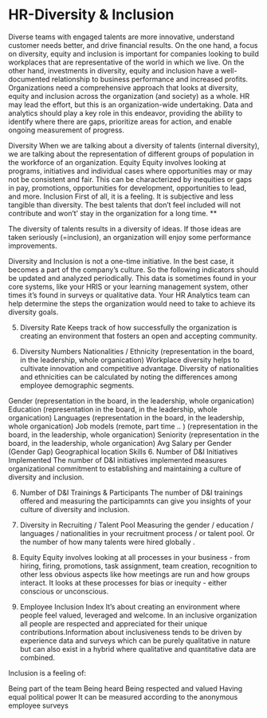 # HR-Diversity & Inclusion

Diverse teams with engaged talents are more innovative, understand customer needs better, and drive financial results. On the one hand, a focus on diversity, equity and inclusion is important for companies looking to build workplaces that are representative of the world in which we live. On the other hand, investments in diversity, equity and inclusion have a well-documented relationship to business performance and increased profits. Organizations need a comprehensive approach that looks at diversity, equity and inclusion across the organization (and society) as a whole. HR may lead the effort, but this is an organization-wide undertaking. Data and analytics should play a key role in this endeavor, providing the ability to identify where there are gaps, prioritize areas for action, and enable ongoing measurement of progress.

Diversity When we are talking about a diversity of talents (internal diversity), we are talking about the representation of different groups of population in the workforce of an organization. Equity Equity involves looking at programs, initiatives and individual cases where opportunities may or may not be consistent and fair. This can be characterized by inequities or gaps in pay, promotions, opportunities for development, opportunities to lead, and more. Inclusion First of all, it is a feeling. It is subjective and less tangible than diversity. The best talents that don’t feel included will not contribute and won’t’ stay in the organization for a long time. **

The diversity of talents results in a diversity of ideas. If those ideas are taken seriously (=inclusion), an organization will enjoy some performance improvements.

Diversity and Inclusion is not a one-time initiative. In the best case, it becomes a part of the company’s culture. So the following indicators should be updated and analyzed periodically. This data is sometimes found in your core systems, like your HRIS or your learning management system, other times it’s found in surveys or qualitative data. Your HR Analytics team can help determine the steps the organization would need to take to achieve its diversity goals.

5. Diversity Rate
Keeps track of how successfully the organization is creating an environment that fosters an open and accepting community.

7. Diversity Numbers
Nationalities / Ethnicity (representation in the board, in the leadership, whole organication)
Workplace diversity helps to cultivate innovation and competitive advantage. Diversity of nationalities and ethnicities can be calculated by noting the differences among employee demographic segments.

Gender (representation in the board, in the leadership, whole organication)
Education (representation in the board, in the leadership, whole organication)
Languages (representation in the board, in the leadership, whole organication)
Job models (remote, part time .. ) (representation in the board, in the leadership, whole organication)
Seniority (representation in the board, in the leadership, whole organication)
Avg Salary per Gender (Gender Gap)
Geographical location
Skills
6. Number of D&I Initiatives Implemented
The number of D&I initiatives implemented measures organizational commitment to establishing and maintaining a culture of diversity and inclusion.

6. Number of D&I Trainings & Participants
The number of D&I trainings offered and measuring the participamnts can give you insights of your culture of diversity and inclusion.

7. Diversity in Recruiting / Talent Pool
Measuring the gender / education / languages / nationalities in your recruitment process / or talent pool. Or the number of how many talents were hired globally .

8. Equity
Equity involves looking at all processes in your business - from hiring, firing, promotions, task assignment, team creation, recognition to other less obvious aspects like how meetings are run and how groups interact. It looks at these processes for bias or inequity - either conscious or unconscious.

8. Employee Inclusion Index
It’s about creating an environment where people feel valued, leveraged and welcome. In an inclusive organization all people are respected and appreciated for their unique contributions.Information about inclusiveness tends to be driven by experience data and surveys which can be purely qualitative in nature but can also exist in a hybrid where qualitative and quantitative data are combined.

Inclusion is a feeling of:

Being part of the team
Being heard
Being respected and valued
Having equal political power
It can be measured according to the anonymous employee surveys
